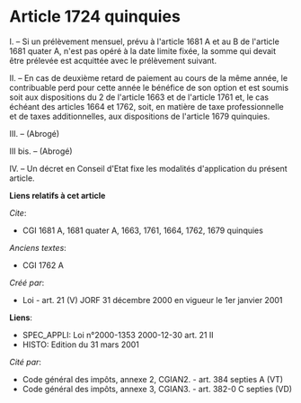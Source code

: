 # Article 1724 quinquies

I. – Si un prélèvement mensuel, prévu à l'article 1681 A et au B de l'article 1681 quater A, n'est pas opéré à la date limite
fixée, la somme qui devait être prélevée est acquittée avec le prélèvement suivant.

II. – En cas de deuxième retard de paiement au cours de la même année, le contribuable perd pour cette année le bénéfice de
son option et est soumis soit aux dispositions du 2 de l'article 1663 et de l'article 1761 et, le cas échéant des articles
1664 et 1762, soit, en matière de taxe professionnelle et de taxes additionnelles, aux dispositions de l'article 1679
quinquies.

III. – (Abrogé)

III bis. – (Abrogé)

IV. – Un décret en Conseil d'Etat fixe les modalités d'application du présent article.

**Liens relatifs à cet article**

_Cite_:

  - CGI 1681 A, 1681 quater A, 1663, 1761, 1664, 1762, 1679 quinquies

_Anciens textes_:

  - CGI 1762 A

_Créé par_:

  - Loi - art. 21 (V) JORF 31 décembre 2000 en vigueur le 1er janvier 2001

**Liens**:

  - SPEC_APPLI: Loi n°2000-1353 2000-12-30 art. 21 II
  - HISTO: Edition du 31 mars 2001

_Cité par_:

  - Code général des impôts, annexe 2, CGIAN2. - art. 384 septies A (VT)
  - Code général des impôts, annexe 3, CGIAN3. - art. 382-0 C septies (VD)
